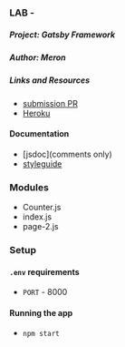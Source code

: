 ### LAB - 

##### Project: Gatsby Framework

##### Author: Meron

##### Links and Resources
* [submission PR](https://github.com/meron-401n14/gatsby/tree/master/gatsbyMER)
* [Heroku](https://lab-13app.herokuapp.com/)



#### Documentation
* [jsdoc](comments only)
* [styleguide](https://github.com/shri/JSDoc-Style-Guide#functions)


### Modules
* Counter.js
* index.js
* page-2.js


### Setup
#### `.env` requirements
* `PORT` - 8000


#### Running the app
* `npm start`

  





